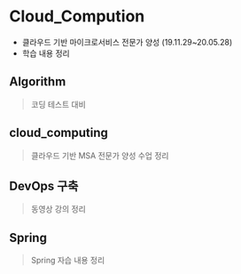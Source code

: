 # Cloud_Compution

+ 클라우드 기반 마이크로서비스 전문가 양성 (19.11.29~20.05.28)
+ 학습 내용 정리

## Algorithm
> 코딩 테스트 대비

## cloud_computing
> 클라우드 기반 MSA 전문가 양성 수업 정리

## DevOps 구축
> 동영상 강의 정리

## Spring
> Spring 자습 내용 정리

